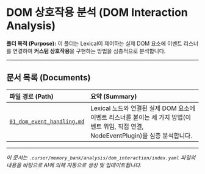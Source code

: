 # DOM 상호작용 분석 (DOM Interaction Analysis)

**폴더 목적 (Purpose):** 이 폴더는 Lexical이 제어하는 실제 DOM 요소에 이벤트 리스너를 연결하여 **커스텀 상호작용**을 구현하는 방법을 심층적으로 분석합니다.

---

## 문서 목록 (Documents)

| 파일 경로 (Path)                                 | 요약 (Summary)                                                                                                                  |
| :----------------------------------------------- | :------------------------------------------------------------------------------------------------------------------------------ |
| [`01_dom_event_handling.md`](./01_dom_event_handling.md) | Lexical 노드와 연결된 실제 DOM 요소에 이벤트 리스너를 붙이는 세 가지 방법(이벤트 위임, 직접 연결, NodeEventPlugin)을 심층 분석합니다. |

---

*이 문서는 `.cursor/memory_bank/analysis/dom_interaction/index.yaml` 파일의 내용을 바탕으로 AI에 의해 자동으로 생성 및 업데이트됩니다.* 